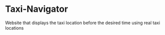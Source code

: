 # Taxi-Navigator
Website that displays the taxi location before the desired time using real taxi locations
